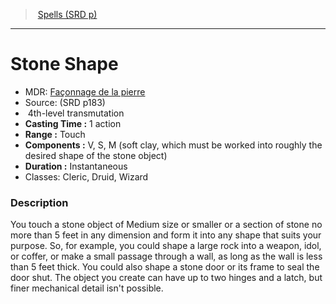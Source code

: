 ﻿---
!SpellItem
Family: SpellVO
Level: 4
Type: transmutation
CastingTime: 1 action
Range: Touch
Components: V, S, M (soft clay, which must be worked into roughly the desired shape of the stone object)
Duration: Instantaneous
Classes: Cleric, Druid, Wizard
Id: spells_vo.md#stone-shape
ParentLink: spells_vo.md#spells-srd-p
Name: Stone Shape
ParentName: Spells (SRD p)
NameLevel: 1
AltName: '[Façonnage de la pierre](hd_spells_faconnage_de_la_pierre.md)'
Source: (SRD p183)
Attributes:
  Name: Stone Shape
  Markdown: >+
    # <!--Name-->Stone Shape<!--/Name-->


    - MDR: <!--AltName-->[Façonnage de la pierre](hd_spells_faconnage_de_la_pierre.md)<!--/AltName-->

    - Source: <!--Source-->(SRD p183)<!--/Source-->

    -  <!--Level-->4<!--/Level-->th-level <!--Type-->transmutation<!--/Type-->

    - **Casting Time :** <!--CastingTime-->1 action<!--/CastingTime-->

    - **Range :** <!--Range-->Touch<!--/Range-->

    - **Components :** <!--Components-->V, S, M (soft clay, which must be worked into roughly the desired shape of the stone object)<!--/Components-->

    - **Duration :** <!--Duration-->Instantaneous<!--/Duration-->

    - Classes: <!--Classes-->Cleric, Druid, Wizard<!--/Classes-->


    ### Description


    You touch a stone object of Medium size or smaller or a section of stone no more than 5 feet in any dimension and form it into any shape that suits your purpose. So, for example, you could shape a large rock into a weapon, idol, or coffer, or make a small passage through a wall, as long as the wall is less than 5 feet thick. You could also shape a stone door or its frame to seal the door shut. The object you create can have up to two hinges and a latch, but finer mechanical detail isn't possible.

  AltName: '[Façonnage de la pierre](hd_spells_faconnage_de_la_pierre.md)'
  Source: (SRD p183)
  Level: 4
  Type: transmutation
  CastingTime: 1 action
  Range: Touch
  Components: V, S, M (soft clay, which must be worked into roughly the desired shape of the stone object)
  Duration: Instantaneous
  Classes: Cleric, Druid, Wizard
AttributesDictionary: >+
  Name: Stone Shape

  Markdown: >+

    # <!--Name-->Stone Shape<!--/Name-->





    - MDR: <!--AltName-->[Façonnage de la pierre](hd_spells_faconnage_de_la_pierre.md)<!--/AltName-->



    - Source: <!--Source-->(SRD p183)<!--/Source-->



    -  <!--Level-->4<!--/Level-->th-level <!--Type-->transmutation<!--/Type-->



    - **Casting Time :** <!--CastingTime-->1 action<!--/CastingTime-->



    - **Range :** <!--Range-->Touch<!--/Range-->



    - **Components :** <!--Components-->V, S, M (soft clay, which must be worked into roughly the desired shape of the stone object)<!--/Components-->



    - **Duration :** <!--Duration-->Instantaneous<!--/Duration-->



    - Classes: <!--Classes-->Cleric, Druid, Wizard<!--/Classes-->





    ### Description





    You touch a stone object of Medium size or smaller or a section of stone no more than 5 feet in any dimension and form it into any shape that suits your purpose. So, for example, you could shape a large rock into a weapon, idol, or coffer, or make a small passage through a wall, as long as the wall is less than 5 feet thick. You could also shape a stone door or its frame to seal the door shut. The object you create can have up to two hinges and a latch, but finer mechanical detail isn't possible.



  AltName: '[Façonnage de la pierre](hd_spells_faconnage_de_la_pierre.md)'

  Source: (SRD p183)

  Level: 4

  Type: transmutation

  CastingTime: 1 action

  Range: Touch

  Components: V, S, M (soft clay, which must be worked into roughly the desired shape of the stone object)

  Duration: Instantaneous

  Classes: Cleric, Druid, Wizard

---
> [Spells (SRD p)](srd_spells.md)

---

# Stone Shape

- MDR: [Façonnage de la pierre](hd_spells_faconnage_de_la_pierre.md)
- Source: (SRD p183)
-  4th-level transmutation
- **Casting Time :** 1 action
- **Range :** Touch
- **Components :** V, S, M (soft clay, which must be worked into roughly the desired shape of the stone object)
- **Duration :** Instantaneous
- Classes: Cleric, Druid, Wizard

### Description

You touch a stone object of Medium size or smaller or a section of stone no more than 5 feet in any dimension and form it into any shape that suits your purpose. So, for example, you could shape a large rock into a weapon, idol, or coffer, or make a small passage through a wall, as long as the wall is less than 5 feet thick. You could also shape a stone door or its frame to seal the door shut. The object you create can have up to two hinges and a latch, but finer mechanical detail isn't possible.

